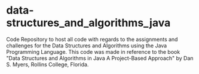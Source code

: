 # data-structures_and_algorithms_java
Code Repository to host all code with regards to the assignments and challenges for the Data Structures and Algorithms using the Java Programming Language. This code was made in reference to the book "Data Structures and Algorithms in Java A Project-Based Approach" by Dan S. Myers, Rollins College, Florida.
